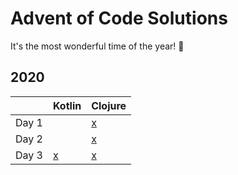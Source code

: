 # Advent of Code Solutions

It's the most wonderful time of the year! :christmas_tree:

## 2020
|       | Kotlin                                                                                                   | Clojure                                                                              |
|-------|----------------------------------------------------------------------------------------------------------|--------------------------------------------------------------------------------------|
| Day 1 |                                                                                                          | [x](https://github.com/deen13/advent-of-code/blob/master/2020/clj/src/clj/day01.clj) |
| Day 2 |                                                                                                          | [x](https://github.com/deen13/advent-of-code/blob/master/2020/clj/src/clj/day02.clj) |
| Day 3 | [x](https://github.com/deen13/advent-of-code/blob/master/2020/kotlin/src/main/kotlin/de/aoc/Day03-1.kts) | [x](https://github.com/deen13/advent-of-code/blob/master/2020/clj/src/clj/day03.clj) |
